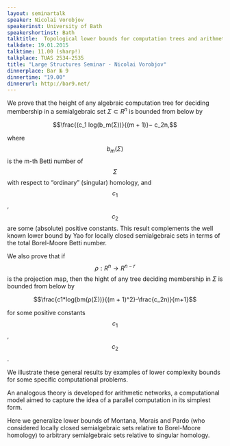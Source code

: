 ```yaml
---
layout: seminartalk
speaker: Nicolai Vorobjov
speakerinst: University of Bath
speakershortinst: Bath
talktitle:  Topological lower bounds for computation trees and arithmetic networks
talkdate: 19.01.2015
talktime: 11.00 (sharp!)
talkplace: TUAS 2534-2535
title: "Large Structures Seminar - Nicolai Vorobjov"
dinnerplace: Bar № 9
dinnertime: "19.00"
dinnerurl: http://bar9.net/
---
```


We prove that the height of any algebraic computation tree for deciding membership in a semialgebraic set $Σ ⊂ R^n$ is bounded from below by

$$\frac{(c_1 log(b_m(Σ))}{(m + 1)}− c_2n,$$

where $$b_m(Σ)$$ is the m-th Betti number of $$Σ$$ with respect to “ordinary” (singular) homology, and $$c_1$$, $$c_2$$ are some (absolute) positive constants. This result complements the well known lower bound by Yao for locally closed semialgebraic sets in terms of the total Borel-Moore Betti number.

We also prove that if $$ρ : R^n  → R^{n-r}$$ is the projection map, then the hight of any tree deciding membership in $Σ$ is bounded from below by

$$\frac{c1*log(bm(ρ(Σ))}{(m + 1)^2}-\frac{c_2n)}{m+1}$$

for some positive constants $$c_1$$, $$c_2$$.

We illustrate these general results by examples of lower complexity bounds for some specific computational problems.

An analogous theory is developed for arithmetic networks, a computational model aimed to capture the idea of a parallel computation in its simplest form.

Here we generalize lower bounds of Montana, Morais and Pardo (who considered locally closed semialgebraic sets relative to Borel-Moore homology) to arbitrary semialgebraic sets relative to singular homology.
